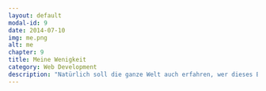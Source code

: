 ```yaml
---
layout: default
modal-id: 9
date: 2014-07-10
img: me.png
alt: me
chapter: 9
title: Meine Wenigkeit
category: Web Development
description: "Natürlich soll die ganze Welt auch erfahren, wer dieses Buch \"verbrochen\" hat. Mein Name ist Bengt Weiße und ich komme aus dem grünen Herzen Deutschlands. Schon in meiner früheren \"Jugend\" (ich bin '89er Jahrgang) habe ich - zum Leidwesen meiner Eltern - unseren ISDN-Anschluss (der in meinem Heimatort auch tatsächlich noch bis 2014 existierte) maltretiert. Alles nur um mich in den zukunfstträchtigen Programmiersprachen, wie Turbo Pascal und Delphi zu üben. Eines Tages stieß ich dann auf PHP, HTML und CSS und somit in den Sog der Webtechnologien. Neben ein paar mit Freunden betriebenen, angepassten und selbst erweiterten Foren (Danke Lukas - du alte Propansäure), konnte ich immer mehr Know-How in diesen Bereichen aufbauen. Während meines Studiums an der Universität in Paderborn war ich bei der Siemens AG tätig. Dort konnte ich weitere praktische Erfahrungen sammeln, wodurch ich tatsächlich auch im Studium gelerntes, wie Java, C und C#, anwenden konnte. Nach meinem Abschluss im Fach Computer Science zog es mich wieder zurück Richtung Heimat. Gelandet bin ich dann - ein wenig südlicher meines Heimatortes - in Jena. Als Allzweckwerkzeug war ich bei einer der marktführenden eCommerce Software tätig. Ob Backend oder Frontend - \"Bengt macht das schon\". Auf der Suche nach ein wenig Abwechslung bin ich schließlich bei der FLYACTS GmbH in Jena gelandet. Auch dort bin ich wieder in allen Gebieten im Einsatz. Ob NodeJS-API oder Mobile-/Web-App - als interner technischer Leiter habe ich überall meine Finger im Spiel. Im Mai 2015 erhielt ich dann einen recht überraschenden, aber sehr freundlichen und erfreulichen Anruf vom Carl-Hanser Verlag. Über die direkte Frage: \"Wollen Sie ein Buch über das Thema Ionic schreiben?\", war ich dann doch ein wenig perplex. Mir schwebte schon seit geraumer Zeit die Idee im Kopf ein Buch zu schreiben. Das es dann so schnell gehen würde - und dann auch noch ein Sachbuch! - hätte ich nie gedacht. Lange Rede (wenig Sinn) ... Ich hoffe, dass das Erstlingswerk ein paar Menschen hilft und fachlich keine groben Schnitzen enthält."
---
```


